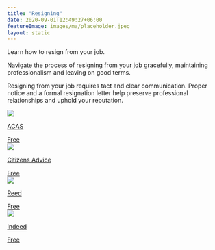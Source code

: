 ```yaml
---
title: "Resigning"
date: 2020-09-01T12:49:27+06:00
featureImage: images/ma/placeholder.jpeg
layout: static
---
```


Learn how to resign from your job.

Navigate the process of resigning from your job gracefully, maintaining professionalism and leaving on good terms.

Resigning from your job requires tact and clear communication. Proper notice and a formal resignation letter help preserve professional relationships and uphold your reputation.

<a class="ma-link" href="https://www.acas.org.uk/resignation-letter-template"><div class="ma-card"><div class="ma-icon"><img src ="/images/icon-check.png"/></div><div class="ma-name"><p>ACAS</p></div><div class="ma-paid-text"><span>Free </span></div></div></a><a class="ma-link" href="https://www.citizensadvice.org.uk/work/resigning/deciding-whether-to-resign/"><div class="ma-card"><div class="ma-icon"><img src ="/images/icon-check.png"/></div><div class="ma-name"><p>Citizens Advice</p></div><div class="ma-paid-text"><span>Free </span></div></div></a><a class="ma-link" href="https://www.reed.co.uk/career-advice/how-to-resign/"><div class="ma-card"><div class="ma-icon"><img src ="/images/icon-check.png"/></div><div class="ma-name"><p>Reed</p></div><div class="ma-paid-text"><span>Free </span></div></div></a><a class="ma-link" href="https://uk.indeed.com/"><div class="ma-card"><div class="ma-icon"><img src ="/images/icon-check.png"/></div><div class="ma-name"><p>Indeed</p></div><div class="ma-paid-text"><span>Free </span></div></div></a>  

<br/><br/>






